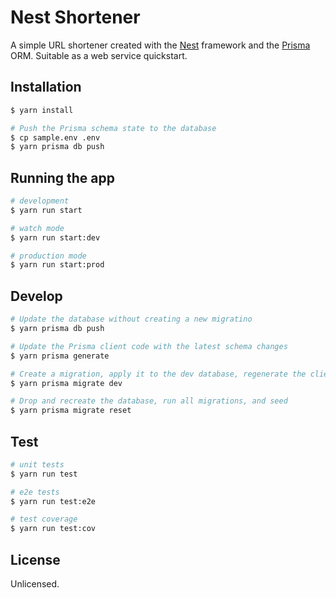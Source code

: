 # Nest Shortener

A simple URL shortener created with the [Nest](https://github.com/nestjs/nest) framework and the [Prisma](https://www.prisma.io/) ORM. Suitable as a web service quickstart.

## Installation

```bash
$ yarn install

# Push the Prisma schema state to the database
$ cp sample.env .env
$ yarn prisma db push
```

## Running the app

```bash
# development
$ yarn run start

# watch mode
$ yarn run start:dev

# production mode
$ yarn run start:prod
```

## Develop

```bash
# Update the database without creating a new migratino
$ yarn prisma db push

# Update the Prisma client code with the latest schema changes
$ yarn prisma generate

# Create a migration, apply it to the dev database, regenerate the client, and seed
$ yarn prisma migrate dev

# Drop and recreate the database, run all migrations, and seed
$ yarn prisma migrate reset
```

## Test

```bash
# unit tests
$ yarn run test

# e2e tests
$ yarn run test:e2e

# test coverage
$ yarn run test:cov
```

## License

Unlicensed.
